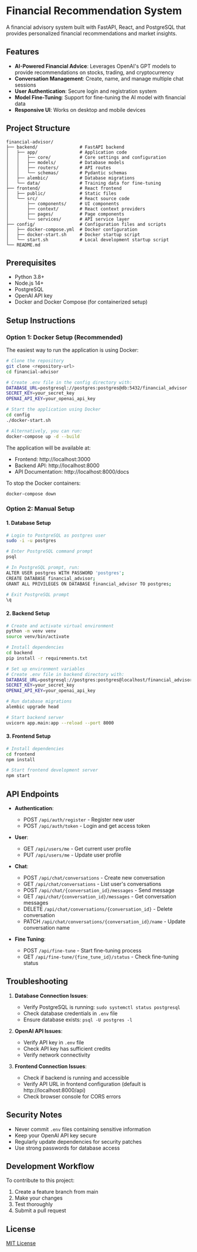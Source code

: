 # Financial Recommendation System

A financial advisory system built with FastAPI, React, and PostgreSQL that provides personalized financial recommendations and market insights.

## Features

- **AI-Powered Financial Advice**: Leverages OpenAI's GPT models to provide recommendations on stocks, trading, and cryptocurrency
- **Conversation Management**: Create, name, and manage multiple chat sessions
- **User Authentication**: Secure login and registration system
- **Model Fine-Tuning**: Support for fine-tuning the AI model with financial data
- **Responsive UI**: Works on desktop and mobile devices

## Project Structure

```
financial-advisor/
├── backend/                # FastAPI backend
│   ├── app/                # Application code
│   │   ├── core/           # Core settings and configuration
│   │   ├── models/         # Database models
│   │   ├── routers/        # API routes
│   │   └── schemas/        # Pydantic schemas
│   ├── alembic/            # Database migrations
│   └── data/               # Training data for fine-tuning
├── frontend/               # React frontend
│   ├── public/             # Static files
│   └── src/                # React source code
│       ├── components/     # UI components
│       ├── context/        # React context providers
│       ├── pages/          # Page components
│       └── services/       # API service layer
├── config/                 # Configuration files and scripts
│   ├── docker-compose.yml  # Docker configuration
│   ├── docker-start.sh     # Docker startup script
│   └── start.sh            # Local development startup script
└── README.md
```

## Prerequisites

- Python 3.8+
- Node.js 14+
- PostgreSQL
- OpenAI API key
- Docker and Docker Compose (for containerized setup)

## Setup Instructions

### Option 1: Docker Setup (Recommended)

The easiest way to run the application is using Docker:

```bash
# Clone the repository
git clone <repository-url>
cd financial-advisor

# Create .env file in the config directory with:
DATABASE_URL=postgresql://postgres:postgres@db:5432/financial_advisor
SECRET_KEY=your_secret_key
OPENAI_API_KEY=your_openai_api_key

# Start the application using Docker
cd config
./docker-start.sh

# Alternatively, you can run:
docker-compose up -d --build
```

The application will be available at:
- Frontend: http://localhost:3000
- Backend API: http://localhost:8000
- API Documentation: http://localhost:8000/docs

To stop the Docker containers:
```bash
docker-compose down
```

### Option 2: Manual Setup

#### 1. Database Setup

```bash
# Login to PostgreSQL as postgres user
sudo -i -u postgres

# Enter PostgreSQL command prompt
psql

# In PostgreSQL prompt, run:
ALTER USER postgres WITH PASSWORD 'postgres';
CREATE DATABASE financial_advisor;
GRANT ALL PRIVILEGES ON DATABASE financial_advisor TO postgres;

# Exit PostgreSQL prompt
\q
```

#### 2. Backend Setup

```bash
# Create and activate virtual environment
python -m venv venv
source venv/bin/activate

# Install dependencies
cd backend
pip install -r requirements.txt

# Set up environment variables
# Create .env file in backend directory with:
DATABASE_URL=postgresql://postgres:postgres@localhost/financial_advisor
SECRET_KEY=your_secret_key
OPENAI_API_KEY=your_openai_api_key

# Run database migrations
alembic upgrade head

# Start backend server
uvicorn app.main:app --reload --port 8000
```

#### 3. Frontend Setup

```bash
# Install dependencies
cd frontend
npm install

# Start frontend development server
npm start
```

## API Endpoints

- **Authentication**:
  - POST `/api/auth/register` - Register new user
  - POST `/api/auth/token` - Login and get access token

- **User**:
  - GET `/api/users/me` - Get current user profile
  - PUT `/api/users/me` - Update user profile

- **Chat**:
  - POST `/api/chat/conversations` - Create new conversation
  - GET `/api/chat/conversations` - List user's conversations
  - POST `/api/chat/{conversation_id}/messages` - Send message
  - GET `/api/chat/{conversation_id}/messages` - Get conversation messages
  - DELETE `/api/chat/conversations/{conversation_id}` - Delete conversation
  - PATCH `/api/chat/conversations/{conversation_id}/name` - Update conversation name

- **Fine Tuning**:
  - POST `/api/fine-tune` - Start fine-tuning process
  - GET `/api/fine-tune/{fine_tune_id}/status` - Check fine-tuning status

## Troubleshooting

1. **Database Connection Issues**:
   - Verify PostgreSQL is running: `sudo systemctl status postgresql`
   - Check database credentials in `.env` file
   - Ensure database exists: `psql -U postgres -l`

2. **OpenAI API Issues**:
   - Verify API key in `.env` file
   - Check API key has sufficient credits
   - Verify network connectivity

3. **Frontend Connection Issues**:
   - Check if backend is running and accessible
   - Verify API URL in frontend configuration (default is http://localhost:8000/api)
   - Check browser console for CORS errors

## Security Notes

- Never commit `.env` files containing sensitive information
- Keep your OpenAI API key secure
- Regularly update dependencies for security patches
- Use strong passwords for database access

## Development Workflow

To contribute to this project:

1. Create a feature branch from main
2. Make your changes
3. Test thoroughly
4. Submit a pull request

## License

[MIT License](LICENSE)
